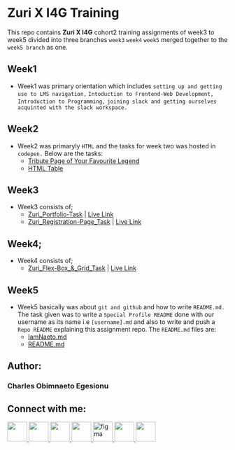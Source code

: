 # Zuri X I4G Training 

This repo contains **Zuri X I4G** cohort2 training assignments of week3 to week5 divided into three branches ``week3`` ``week4`` ``week5`` merged together to the ```week5 branch``` as one.

## Week1
- Week1 was primary orientation which includes ```setting up and getting use to LMS navigation,``` ```Intoduction to Frontend-Web Development,``` ```Introduction to Programming,``` ```joining slack and getting ourselves acquinted with the slack workspace.``` 

## Week2
- Week2 was primaryly ```HTML``` and the tasks for week two was hosted in ```codepen.``` Below are the tasks:
  - [Tribute Page of Your Favourite Legend](https://codepen.io/iamnaeto/pen/KKRxyGy)
  - [HTML Table](https://codepen.io/iamnaeto/pen/MWGBazz)

## Week3
- Week3 consists of;
  - [Zuri_Portfolio-Task](https://github.com/IamNaeto/assignments/tree/Week5/Zuri_Portfolio-Task) | [Live Link](https://zuriportfolio-task.iamnaeto.repl.co/)
  - [Zuri_Registration-Page_Task](https://github.com/IamNaeto/assignments/tree/Week5/Zuri_Registration-Page_Task) | [Live Link](https://zuri-registrationform-task.iamnaeto.repl.co/)

## Week4;
- Week4 consists of;
  - [Zuri_Flex-Box_&_Grid_Task](https://github.com/IamNaeto/assignments/tree/Week5/Zuri_Flex-Box_%26_Grid_Task) | [Live Link](https://zuriflex-boxandgridtask.iamnaeto.repl.co/)

## Week5 
- Week5 basically was about ```git and github``` and how to write ```README.md.``` The task given was to write a ```Special Profile README``` done with our username as its name i.e ```[username].md``` and also to write and push a ```Repo README``` explaining this assignment repo. The ```README.md``` files are:
  - [IamNaeto.md](https://github.com/IamNaeto/IamNaeto)
  - [README.md](https://github.com/IamNaeto/assignments/blob/week3/README.md)

## Author:
### Charles Obimnaeto Egesionu

## Connect with me: ##

<a href="https://linkedin.com/in/charles-obimnaetochukwu-egesionu/">
<img src="https://cdn.jsdelivr.net/gh/devicons/devicon/icons/linkedin/linkedin-original.svg" width="45" height="45"/>
</a>

<a href="https://twitter.com/naetocharlie/">
<img src="https://cdn.jsdelivr.net/gh/devicons/devicon/icons/twitter/twitter-original.svg" width="45" height="45"/>
</a>

<a href="https://www.instagram.com/iam_naetocharlie/">
<img src="https://upload.wikimedia.org/wikipedia/commons/thumb/9/96/Instagram.svg/512px-Instagram.svg.png?20170725025253" width="45" height="45"/>
</a>

<a href="https://stackoverflow.com/users/20085737/iamnaeto">
 <img src="https://upload.wikimedia.org/wikipedia/commons/thumb/e/ef/Stack_Overflow_icon.svg/512px-Stack_Overflow_icon.svg.png?20190716190036" width="45" height="45"/>
</a>

<a href="https://www.figma.com/@iamnaeto">
 <img src="https://cdn.jsdelivr.net/gh/devicons/devicon/icons/figma/figma-original.svg" alt="figma" width="45" height="45"/>
</a>

<a href="https://replit.com/@IamNaeto">
 <img src="https://upload.wikimedia.org/wikipedia/commons/thumb/b/b2/Repl.it_logo.svg/512px-Repl.it_logo.svg.png?20190414162605" width="45" height="45"/>
</a>

<a href="https://codepen.io/iamnaeto/">
 <img src="https://cdn.jsdelivr.net/gh/devicons/devicon/icons/codepen/codepen-plain.svg" width="45" height="45"/>
</a>


